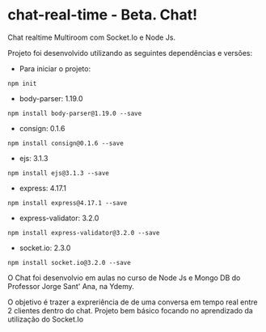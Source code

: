 # chat-real-time - Beta. Chat!
Chat realtime Multiroom com Socket.Io e Node Js.

Projeto foi desenvolvido utilizando as seguintes dependências e versões:
- Para iniciar o projeto:
```
npm init
```
- body-parser: 1.19.0
```
npm install body-parser@1.19.0 --save
```
- consign: 0.1.6
```
npm install consign@0.1.6 --save
```
- ejs: 3.1.3
```
npm install ejs@3.1.3 --save
```
- express: 4.17.1
```
npm install express@4.17.1 --save
```
- express-validator: 3.2.0
```
npm install express-validator@3.2.0 --save
```
- socket.io: 2.3.0
```
npm install socket.io@3.2.0 --save
```

O Chat foi desenvolvio em aulas no curso de Node Js e Mongo DB do Professor Jorge Sant' Ana, na Ydemy.

O objetivo é trazer a expreriência de de uma conversa em tempo real entre 2 clientes dentro do chat.
Projeto bem básico focando no aprendizado da utilização do Socket.Io

